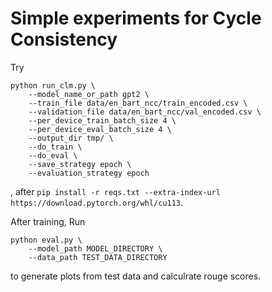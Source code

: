 # Simple experiments for Cycle Consistency
Try 
```
python run_clm.py \
    --model_name_or_path gpt2 \
    --train_file data/en_bart_ncc/train_encoded.csv \
    --validation_file data/en_bart_ncc/val_encoded.csv \
    --per_device_train_batch_size 4 \
    --per_device_eval_batch_size 4 \
    --output_dir tmp/ \
    --do_train \
    --do_eval \
    --save_strategy epoch \
    --evaluation_strategy epoch   
```
, after `pip install -r reqs.txt --extra-index-url https://download.pytorch.org/whl/cu113`.

After training, Run
```
python eval.py \
    --model_path MODEL_DIRECTORY \
    --data_path TEST_DATA_DIRECTORY
```
to generate plots from test data and calculrate rouge scores. 
